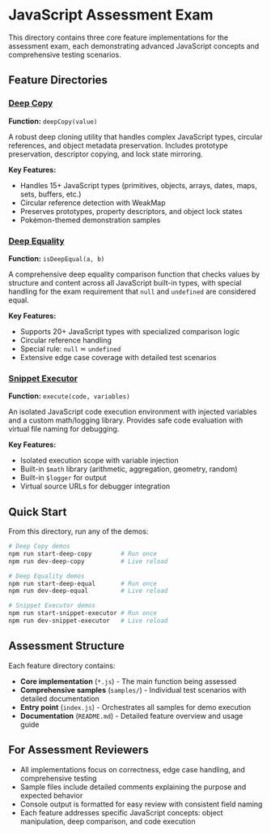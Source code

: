 # JavaScript Assessment Exam

This directory contains three core feature implementations for the assessment exam, each demonstrating advanced JavaScript concepts and comprehensive testing scenarios.

## Feature Directories

### [Deep Copy](./src/deep-copy/README.md)
**Function:** `deepCopy(value)`

A robust deep cloning utility that handles complex JavaScript types, circular references, and object metadata preservation. Includes prototype preservation, descriptor copying, and lock state mirroring.

**Key Features:**
- Handles 15+ JavaScript types (primitives, objects, arrays, dates, maps, sets, buffers, etc.)
- Circular reference detection with WeakMap
- Preserves prototypes, property descriptors, and object lock states
- Pokémon-themed demonstration samples

### [Deep Equality](./src/deep-equal/README.md)
**Function:** `isDeepEqual(a, b)`

A comprehensive deep equality comparison function that checks values by structure and content across all JavaScript built-in types, with special handling for the exam requirement that `null` and `undefined` are considered equal.

**Key Features:**
- Supports 20+ JavaScript types with specialized comparison logic
- Circular reference handling
- Special rule: `null` ≍ `undefined`
- Extensive edge case coverage with detailed test scenarios

### [Snippet Executor](./src/snippet-executor/README.md)
**Function:** `execute(code, variables)`

An isolated JavaScript code execution environment with injected variables and a custom math/logging library. Provides safe code evaluation with virtual file naming for debugging.

**Key Features:**
- Isolated execution scope with variable injection
- Built-in `$math` library (arithmetic, aggregation, geometry, random)
- Built-in `$logger` for output
- Virtual source URLs for debugger integration

## Quick Start

From this directory, run any of the demos:

```bash
# Deep Copy demos
npm run start-deep-copy        # Run once
npm run dev-deep-copy          # Live reload

# Deep Equality demos  
npm run start-deep-equal       # Run once
npm run dev-deep-equal         # Live reload

# Snippet Executor demos
npm run start-snippet-executor # Run once
npm run dev-snippet-executor   # Live reload
```

## Assessment Structure

Each feature directory contains:
- **Core implementation** (`*.js`) - The main function being assessed
- **Comprehensive samples** (`samples/`) - Individual test scenarios with detailed documentation
- **Entry point** (`index.js`) - Orchestrates all samples for demo execution
- **Documentation** (`README.md`) - Detailed feature overview and usage guide

## For Assessment Reviewers

- All implementations focus on correctness, edge case handling, and comprehensive testing
- Sample files include detailed comments explaining the purpose and expected behavior
- Console output is formatted for easy review with consistent field naming
- Each feature addresses specific JavaScript concepts: object manipulation, deep comparison, and code execution
